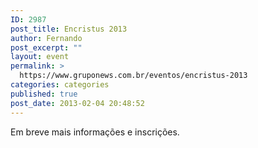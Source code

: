 ```yaml
---
ID: 2987
post_title: Encristus 2013
author: Fernando
post_excerpt: ""
layout: event
permalink: >
  https://www.gruponews.com.br/eventos/encristus-2013
categories: categories
published: true
post_date: 2013-02-04 20:48:52
---
```

Em breve mais informações e inscrições.